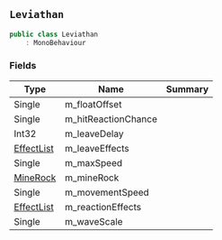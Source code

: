 ## `Leviathan`

```csharp
public class Leviathan
    : MonoBehaviour
```

### Fields

| Type | Name | Summary | 
| --- | --- | --- | 
| Single | m_floatOffset |  | 
| Single | m_hitReactionChance |  | 
| Int32 | m_leaveDelay |  | 
| [EffectList](./EffectList.md) | m_leaveEffects |  | 
| Single | m_maxSpeed |  | 
| [MineRock](./MineRock.md) | m_mineRock |  | 
| Single | m_movementSpeed |  | 
| [EffectList](./EffectList.md) | m_reactionEffects |  | 
| Single | m_waveScale |  | 


